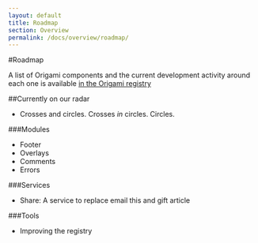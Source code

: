 ```yaml
---
layout: default
title: Roadmap
section: Overview
permalink: /docs/overview/roadmap/
---
```


#Roadmap

A list of Origami components and the current development activity around each one is available [in the Origami registry](http://registry.origami.ft.com)

##Currently on our radar

* Crosses and circles. Crosses *in* circles. Circles.

###Modules

* Footer
* Overlays
* Comments
* Errors

###Services

* Share: A service to replace email this and gift article

###Tools

* Improving the registry
